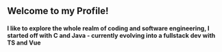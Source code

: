 ## Welcome to my Profile!

#### I like to explore the whole realm of coding and software engineering, I started off with C and Java - currently evolving into a fullstack dev with TS and Vue


